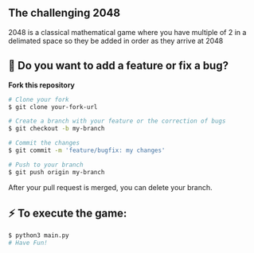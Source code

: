 ## The challenging 2048 

2048 is a classical mathematical game where you have multiple of 2 in a delimated space so they be added in order as they arrive at 2048

## :thinking: Do you want to add a feature or fix a bug?
**Fork this repository**

```bash
# Clone your fork
$ git clone your-fork-url

# Create a branch with your feature or the correction of bugs
$ git checkout -b my-branch

# Commit the changes
$ git commit -m 'feature/bugfix: my changes'

# Push to your branch
$ git push origin my-branch
```

After your pull request is merged, you can delete your branch.

## :zap: To execute the game:

```bash
$ python3 main.py
# Have Fun!
```
